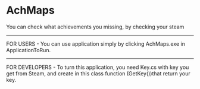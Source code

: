 # AchMaps
You can check what achievements you missing, by checking your steam 

---------------------------------------------------------------------------
FOR USERS - 
You can use application simply by clicking AchMaps.exe in ApplicationToRun.


---------------------------------------------------------------------
FOR DEVELOPERS - 
To turn this application, you need Key.cs with key you get from Steam, and create in this class function (GetKey())that return your key.
